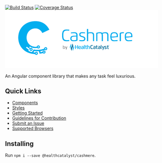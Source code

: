 [![Build Status](https://travis-ci.org/HealthCatalyst/Fabric.Cashmere.svg?branch=master)](https://travis-ci.org/HealthCatalyst/Fabric.Cashmere)
[![Coverage Status](https://coveralls.io/repos/github/HealthCatalyst/Fabric.Cashmere/badge.svg?branch=master)](https://coveralls.io/github/HealthCatalyst/Fabric.Cashmere?branch=master)
![Cashmere Banner](https://raw.githubusercontent.com/HealthCatalyst/Fabric.Cashmere/master/CashmereBanner.png)

An Angular component library that makes any task feel luxurious.

## Quick Links

*   [Components](http://cashmere.healthcatalyst.net/components)
*   [Styles](http://cashmere.healthcatalyst.net/styles)
*   [Getting Started](http://cashmere.healthcatalyst.net/guides/getting-started)
*   [Guidelines for Contribution](http://cashmere.healthcatalyst.net/guides/contribution-guide)
*   [Submit an Issue](http://cashmere.healthcatalyst.net/guides/submit-an-issue)
*   [Supported Browsers](http://cashmere.healthcatalyst.net/guides/supported-browsers)

## Installing

Run `npm i --save @healthcatalyst/cashmere`.
